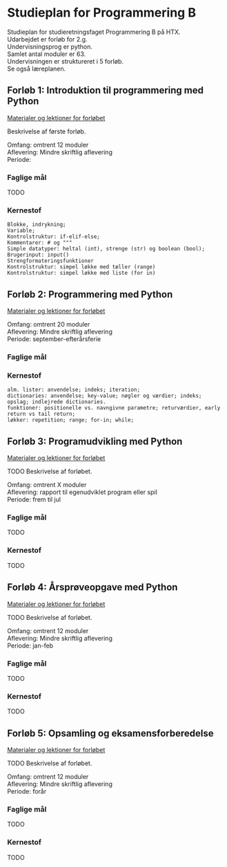# Studieplan for Programmering B
Studieplan for studieretningsfaget Programmering B på HTX.  
Udarbejdet er forløb for 2.g.  
Undervisningsprog er python.  
Samlet antal moduler er 63.  
Undervisningen er struktureret i 5 forløb.  
Se også læreplanen.

## Forløb 1: Introduktion til programmering med Python
[Materialer og lektioner for forløbet](1-introduktion.md)

Beskrivelse af første forløb.  

Omfang: omtrent 12 moduler  
Aflevering: Mindre skriftlig aflevering   
Periode:   

### Faglige mål

TODO

### Kernestof
    Blokke, indrykning;  
    Variable;  
    Kontrolstruktur: if-elif-else;  
    Kommentarer: # og """  
    Simple datatyper: heltal (int), strenge (str) og boolean (bool);   
    Brugerinput: input()  
    Strengformateringsfunktioner   
    Kontrolstruktur: simpel løkke med tæller (range)  
    Kontrolstruktur: simpel løkke med liste (for in)  

## Forløb 2: Programmering med Python
[Materialer og lektioner for forløbet](2-programmering.md)

Omfang: omtrent 20 moduler  
Aflevering: Mindre skriftlig aflevering    
Periode: september-efterårsferie   

### Faglige mål

### Kernestof
    alm. lister: anvendelse; indeks; iteration;   
    dictionaries: anvendelse; key-value; nøgler og værdier; indeks; opslag; indlejrede dictionaries.  
    funktioner: positionelle vs. navngivne parametre; returværdier, early return vs tail return;
    løkker: repetition; range; for-in; while; 

## Forløb 3: Programudvikling med Python
[Materialer og lektioner for forløbet](3-programudvikling.md)

TODO Beskrivelse af forløbet.

Omfang: omtrent X moduler  
Aflevering: rapport til egenudviklet program eller spil     
Periode: frem til jul  

### Faglige mål
TODO

### Kernestof
TODO 

## Forløb 4: Årsprøveopgave med Python
[Materialer og lektioner for forløbet](4-aarsproeve.md)

TODO Beskrivelse af forløbet.

Omfang: omtrent 12 moduler  
Aflevering: Mindre skriftlig aflevering  
Periode: jan-feb

### Faglige mål
TODO

### Kernestof
TODO

## Forløb 5: Opsamling og eksamensforberedelse
[Materialer og lektioner for forløbet](5-opsamling.md)

TODO Beskrivelse af forløbet.

Omfang: omtrent 12 moduler  
Aflevering: Mindre skriftlig aflevering  
Periode: forår

### Faglige mål
TODO

### Kernestof

TODO